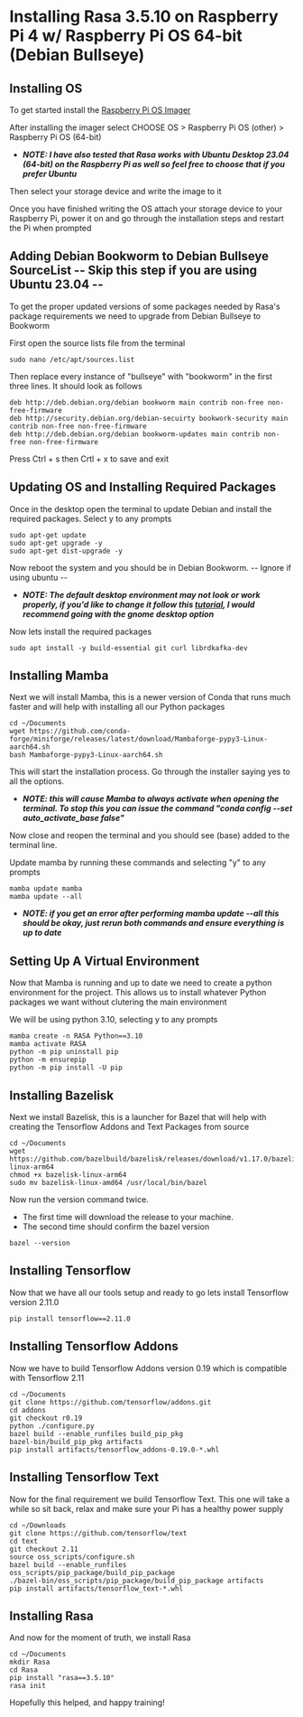 # Installing Rasa 3.5.10 on Raspberry Pi 4 w/ Raspberry Pi OS 64-bit (Debian Bullseye)

## Installing OS

To get started install the [Raspberry Pi OS Imager](https://www.raspberrypi.com/software/)

After installing the imager select CHOOSE OS > Raspberry Pi OS (other) > Raspberry Pi OS (64-bit)

- **_NOTE: I have also tested that Rasa works with Ubuntu Desktop 23.04 (64-bit) on the Raspberry Pi as well so feel free to choose that if you prefer Ubuntu_**

Then select your storage device and write the image to it

Once you have finished writing the OS attach your storage device to your Raspberry Pi, power it on and go through the installation steps and restart the Pi when prompted

## Adding Debian Bookworm to Debian Bullseye SourceList -- Skip this step if you are using Ubuntu 23.04 --

To get the proper updated versions of some packages needed by Rasa's package requirements we need to upgrade from Debian Bullseye to Bookworm

First open the source lists file from the terminal

```.env
sudo nano /etc/apt/sources.list
```

Then replace every instance of "bullseye" with "bookworm" in the first three lines. It should look as follows

```.env
deb http://deb.debian.org/debian bookworm main contrib non-free non-free-firmware
deb http://security.debian.org/debian-secuirty bookwork-security main contrib non-free non-free-firmware
deb http://deb.debian.org/debian bookworm-updates main contrib non-free non-free-firmware
```

Press Ctrl + s then Crtl + x to save and exit

## Updating OS and Installing Required Packages

Once in the desktop open the terminal to update Debian and install the required packages. Select y to any prompts

```.env
sudo apt-get update
sudo apt-get upgrade -y 
sudo apt-get dist-upgrade -y
```
Now reboot the system and you should be in Debian Bookworm. -- Ignore if using ubuntu --

- **_NOTE: The default desktop environment may not look or work properly, if you'd like to change it follow this [tutorial](https://www.makeuseof.com/how-to-install-a-desktop-on-raspberry-pi-os-lite/), I would recommend going with the gnome desktop option_**

Now lets install the required packages

```.env
sudo apt install -y build-essential git curl librdkafka-dev
```

## Installing Mamba

Next we will install Mamba, this is a newer version of Conda that runs much faster and will help with installing all our Python packages

```.env
cd ~/Documents
wget https://github.com/conda-forge/miniforge/releases/latest/download/Mambaforge-pypy3-Linux-aarch64.sh
bash Mambaforge-pypy3-Linux-aarch64.sh
```

This will start the installation process. Go through the installer saying yes to all the options.

- **_NOTE: this will cause Mamba to always activate when opening the terminal. To stop this you can issue the command "conda config --set auto_activate_base false"_**

Now close and reopen the terminal and you should see (base) added to the terminal line. 

Update mamba by running these commands and selecting "y" to any prompts


```.env
mamba update mamba 
mamba update --all
```

- **_NOTE: if you get an error after performing mamba update --all this should be okay, just rerun both commands and ensure everything is up to date_**

## Setting Up A Virtual Environment

Now that Mamba is running and up to date we need to create a python environment for the project. This allows us to install whatever Python packages we want without clutering the main environment

We will be using python 3.10, selecting y to any prompts

```.env
mamba create -n RASA Python==3.10
mamba activate RASA
python -m pip uninstall pip
python -m ensurepip
python -m pip install -U pip
```

## Installing Bazelisk

Next we install Bazelisk, this is a launcher for Bazel that will help with creating the Tensorflow Addons and Text Packages from source

```.env
cd ~/Documents
wget https://github.com/bazelbuild/bazelisk/releases/download/v1.17.0/bazelisk-linux-arm64
chmod +x bazelisk-linux-arm64
sudo mv bazelisk-linux-amd64 /usr/local/bin/bazel
```
Now run the version command twice. 
- The first time will download the release to your machine. 
- The second time should confirm the bazel version

```.env
bazel --version
```

## Installing Tensorflow

Now that we have all our tools setup and ready to go lets install Tensorflow version 2.11.0

```.env
pip install tensorflow==2.11.0
```

## Installing Tensorflow Addons

Now we have to build Tensorflow Addons version 0.19 which is compatible with Tensorflow 2.11

```.env
cd ~/Documents
git clone https://github.com/tensorflow/addons.git
cd addons
git checkout r0.19
python ./configure.py
bazel build --enable_runfiles build_pip_pkg
bazel-bin/build_pip_pkg artifacts
pip install artifacts/tensorflow_addons-0.19.0-*.whl
```

## Installing Tensorflow Text

Now for the final requirement we build Tensorflow Text. This one will take a while so sit back, relax and make sure your Pi has a healthy power supply

```.env
cd ~/Downloads
git clone https://github.com/tensorflow/text
cd text 
git checkout 2.11
source oss_scripts/configure.sh
bazel build --enable_runfiles oss_scripts/pip_package/build_pip_package
./bazel-bin/oss_scripts/pip_package/build_pip_package artifacts
pip install artifacts/tensorflow_text-*.whl
```

## Installing Rasa

And now for the moment of truth, we install Rasa

```.env
cd ~/Documents
mkdir Rasa
cd Rasa
pip install "rasa==3.5.10"
rasa init
```

Hopefully this helped, and happy training!